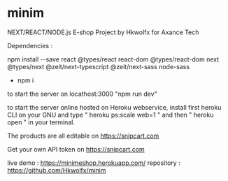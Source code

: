 # minim

NEXT/REACT/NODE.js E-shop Project by Hkwolfx for Axance Tech

Dependencies :

npm install --save react @types/react react-dom
@types/react-dom next @types/next
@zeit/next-typescript @zeit/next-sass node-sass

+ npm i 


to start the server on locathost:3000 "npm run dev"

to start the server online hosted on Heroku webservice, install first heroku CLI on your GNU
and type " heroku ps:scale web=1 " and then " heroku open " in your terminal.

The products are all editable on https://snipcart.com

Get your own API token on https://snipcart.com

live demo : https://minimeshop.herokuapp.com/
repository : https://github.com/Hkwolfx/minim
